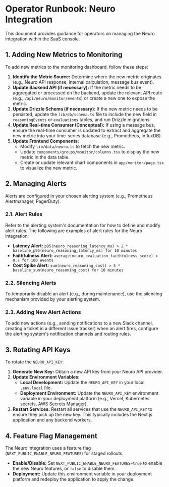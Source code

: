 # Operator Runbook: Neuro Integration

This document provides guidance for operators on managing the Neuro integration within the SaaS console.

## 1. Adding New Metrics to Monitoring

To add new metrics to the monitoring dashboard, follow these steps:

1.  **Identify the Metric Source:** Determine where the new metric originates (e.g., Neuro API response, internal calculation, message bus event).
2.  **Update Backend API (if necessary):** If the metric needs to be aggregated or processed on the backend, update the relevant API route (e.g., `/api/neuro/monitor/events`) or create a new one to expose the metric.
3.  **Update Drizzle Schema (if necessary):** If the new metric needs to be persisted, update the `lib/db/schema.ts` file to include the new field in `reasoningEvents` or `evaluations` tables, and run Drizzle migrations.
4.  **Update Real-time Consumer (Conceptual):** If using a message bus, ensure the real-time consumer is updated to extract and aggregate the new metric into your time-series database (e.g., Prometheus, InfluxDB).
5.  **Update Frontend Components:**
    *   Modify `lib/data/neuro.ts` to fetch the new metric.
    *   Update `components/groups/monitor/columns.tsx` to display the new metric in the data table.
    *   Create or update relevant chart components in `app/monitor/page.tsx` to visualize the new metric.

## 2. Managing Alerts

Alerts are configured in your chosen alerting system (e.g., Prometheus Alertmanager, PagerDuty).

### 2.1. Alert Rules

Refer to the alerting system's documentation for how to define and modify alert rules. The following are examples of alert rules for the Neuro integration:

*   **Latency Alert:** `p95(neuro_reasoning_latency_ms) > 2 * baseline_p95(neuro_reasoning_latency_ms) for 10 minutes`
*   **Faithfulness Alert:** `average(neuro_evaluation_faithfulness_score) < 0.7 for 100 events`
*   **Cost Spike Alert:** `sum(neuro_reasoning_cost) > 5 * baseline_sum(neuro_reasoning_cost) for 10 minutes`

### 2.2. Silencing Alerts

To temporarily disable an alert (e.g., during maintenance), use the silencing mechanism provided by your alerting system.

### 2.3. Adding New Alert Actions

To add new actions (e.g., sending notifications to a new Slack channel, creating a ticket in a different issue tracker) when an alert fires, configure the alerting system's notification channels and routing rules.

## 3. Rotating API Keys

To rotate the `NEURO_API_KEY`:

1.  **Generate New Key:** Obtain a new API key from your Neuro API provider.
2.  **Update Environment Variables:**
    *   **Local Development:** Update the `NEURO_API_KEY` in your local `.env.local` file.
    *   **Deployment Environment:** Update the `NEURO_API_KEY` environment variable in your deployment platform (e.g., Vercel, Kubernetes secrets, AWS Secrets Manager).
3.  **Restart Services:** Restart all services that use the `NEURO_API_KEY` to ensure they pick up the new key. This typically includes the Next.js application and any backend workers.

## 4. Feature Flag Management

The Neuro integration uses a feature flag (`NEXT_PUBLIC_ENABLE_NEURO_FEATURES`) for staged rollouts.

*   **Enable/Disable:** Set `NEXT_PUBLIC_ENABLE_NEURO_FEATURES=true` to enable the new Neuro features, or `false` to disable them.
*   **Deployment:** Update this environment variable in your deployment platform and redeploy the application to apply the change.
